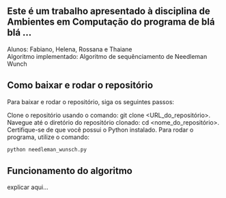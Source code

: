 ## Este é um trabalho apresentado à disciplina de Ambientes em Computação do programa de blá blá ...
Alunos: Fabiano, Helena, Rossana e Thaiane  
Algoritmo implementado: Algoritmo de sequênciamento de Needleman Wunch  

## Como baixar e rodar o repositório

Para baixar e rodar o repositório, siga os seguintes passos:

Clone o repositório usando o comando: git clone <URL_do_repositório>.  
Navegue até o diretório do repositório clonado: cd <nome_do_repositório>.  
Certifique-se de que você possui o Python instalado. Para rodar o programa, utilize o comando:  
```sh 
python needleman_wunsch.py
```
## Funcionamento do algoritmo
 explicar aqui...
